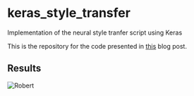 # keras_style_transfer
Implementation of the neural style tranfer script using Keras

This is the repository for the code presented in [this](http://markojerkic.com/style-transfer-keras/) blog post.

## Results
![Robert](https://i0.wp.com/markojerkic.com/wp-content/uploads/2018/01/rob_cont.jpg?)
